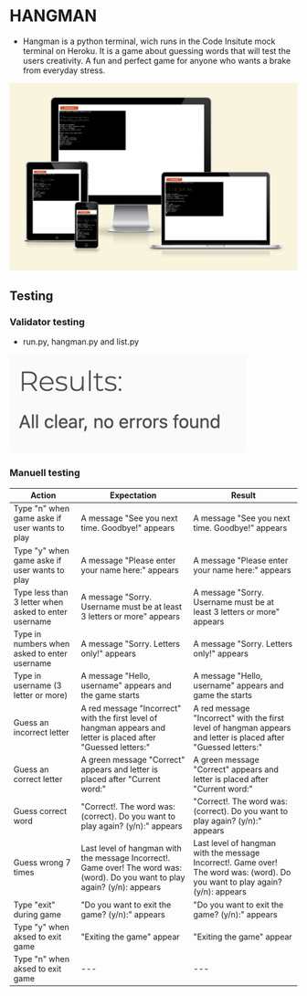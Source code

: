 # HANGMAN

* Hangman is a python terminal, wich runs in the Code Insitute mock terminal on Heroku.
It is a game about guessing words that will test the users creativity. A fun and perfect game for anyone who wants a brake from everyday stress. 

![Alt text](README-Images/README-Am_I_Responsive.png)

## Testing

### Validator testing 

* run.py, hangman.py and list.py

![Alt text](README-Images/README_python_validator.png)

### Manuell testing

| Action | Expectation| Result|
| --- | --- |--- |
| Type "n" when game aske if user wants to play | A message "See you next time. Goodbye!" appears | A message "See you next time. Goodbye!" appears |
| Type "y" when game aske if user wants to play | A message "Please enter your name here:" appears | A message "Please enter your name here:" appears |
| Type less than 3 letter when asked to enter username | A message "Sorry. Username must be at least 3 letters or more" appears | A message "Sorry. Username must be at least 3 letters or more" appears |
| Type in numbers when asked to enter username |  A message "Sorry. Letters only!" appears | A message "Sorry. Letters only!" appears |
| Type in username (3 letter or more) | A message "Hello, username" appears and the game starts | A message "Hello, username" appears and game the starts |
| Guess an incorrect letter | A red message "Incorrect" with the first level of hangman appears and letter is placed after "Guessed letters:" | A red message "Incorrect" with the first level of hangman appears and letter is placed after "Guessed letters:" |
| Guess an correct letter | A green message "Correct" appears and letter is placed after "Current word:" | A green message "Correct" appears and letter is placed after "Current word:" |
| Guess correct word | "Correct!. The word was: (correct). Do you want to play again? (y/n):" appears | "Correct!. The word was: (correct). Do you want to play again? (y/n):" appears |
| Guess wrong 7 times | Last level of hangman with the message Incorrect!. Game over! The word was: (word). Do you want to play again? (y/n): appears | Last level of hangman with the message Incorrect!. Game over! The word was: (word). Do you want to play again? (y/n): appears |
| Type "exit" during game | "Do you want to exit the game? (y/n):" appears | "Do you want to exit the game? (y/n):" appears |
| Type "y" when aksed to exit game | "Exiting the game" appear | "Exiting the game" appear |
| Type "n" when aksed to exit game | --- |--- |